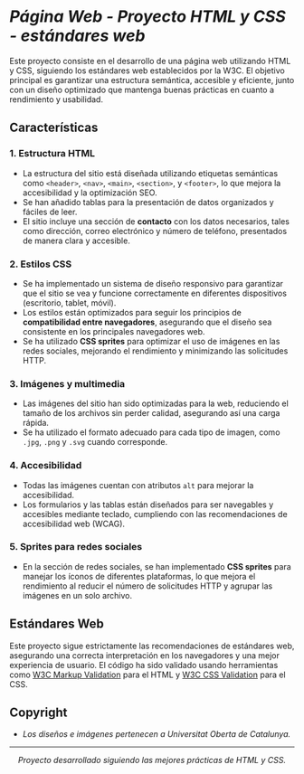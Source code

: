 # *Página Web - Proyecto HTML y CSS - estándares web*

Este proyecto consiste en el desarrollo de una página web utilizando HTML y CSS, siguiendo los estándares web establecidos por la W3C. El objetivo principal es garantizar una estructura semántica, accesible y eficiente, junto con un diseño optimizado que mantenga buenas prácticas en cuanto a rendimiento y usabilidad.

## Características

### 1. **Estructura HTML**
   - La estructura del sitio está diseñada utilizando etiquetas semánticas como `<header>`, `<nav>`, `<main>`, `<section>`, y `<footer>`, lo que mejora la accesibilidad y la optimización SEO.
   - Se han añadido tablas para la presentación de datos organizados y fáciles de leer.
   - El sitio incluye una sección de **contacto** con los datos necesarios, tales como dirección, correo electrónico y número de teléfono, presentados de manera clara y accesible.

### 2. **Estilos CSS**
   - Se ha implementado un sistema de diseño responsivo para garantizar que el sitio se vea y funcione correctamente en diferentes dispositivos (escritorio, tablet, móvil).
   - Los estilos están optimizados para seguir los principios de **compatibilidad entre navegadores**, asegurando que el diseño sea consistente en los principales navegadores web.
   - Se ha utilizado **CSS sprites** para optimizar el uso de imágenes en las redes sociales, mejorando el rendimiento y minimizando las solicitudes HTTP.

### 3. **Imágenes y multimedia**
   - Las imágenes del sitio han sido optimizadas para la web, reduciendo el tamaño de los archivos sin perder calidad, asegurando así una carga rápida.
   - Se ha utilizado el formato adecuado para cada tipo de imagen, como `.jpg`, `.png` y `.svg` cuando corresponde.

### 4. **Accesibilidad**
   - Todas las imágenes cuentan con atributos `alt` para mejorar la accesibilidad.
   - Los formularios y las tablas están diseñados para ser navegables y accesibles mediante teclado, cumpliendo con las recomendaciones de accesibilidad web (WCAG).

### 5. **Sprites para redes sociales**
   - En la sección de redes sociales, se han implementado **CSS sprites** para manejar los íconos de diferentes plataformas, lo que mejora el rendimiento al reducir el número de solicitudes HTTP y agrupar las imágenes en un solo archivo.

## Estándares Web
Este proyecto sigue estrictamente las recomendaciones de estándares web, asegurando una correcta interpretación en los navegadores y una mejor experiencia de usuario. El código ha sido validado usando herramientas como [W3C Markup Validation](https://validator.w3.org/) para el HTML y [W3C CSS Validation](https://jigsaw.w3.org/css-validator/) para el CSS.

## Copyright
- *Los diseños e imágenes pertenecen a Universitat Oberta de Catalunya.*


---
*<center>Proyecto desarrollado siguiendo las mejores prácticas de HTML y CSS.</center>*